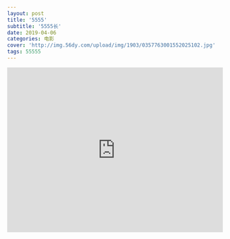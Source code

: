 ```yaml
---
layout: post
title: '5555'
subtitle: '5555长'
date: 2019-04-06
categories: 电影
cover: 'http://img.56dy.com/upload/img/1903/0357763001552025102.jpg'
tags: 55555
---
```



<iframe type="text/html" width="100%" height="385" src="http://cn4.78love.cn/hls/20190331/62236791ed30f1415ff49516d90a7762/1553963542/index.m3u8" frameborder="0">

<iframe frameborder="0" src="http://cn4.78love.cn/hls/20190331/62236791ed30f1415ff49516d90a7762/1553963542/index.m3u8" allowFullScreen="true"></iframe>
